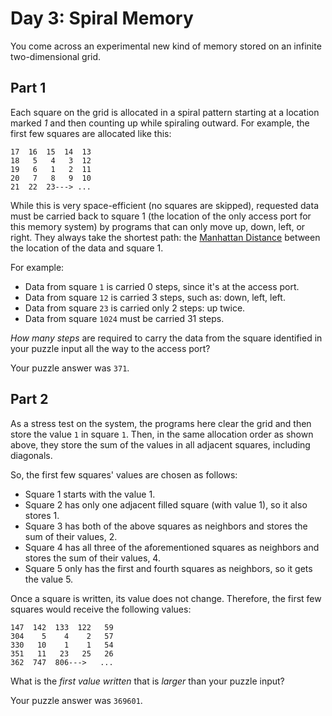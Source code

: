 # Day 3: Spiral Memory

You come across an experimental new kind of memory stored on an infinite
two-dimensional grid.


## Part 1

Each square on the grid is allocated in a spiral pattern starting at a location
marked *1* and then counting up while spiraling outward. For example, the first
few squares are allocated like this:

    17  16  15  14  13
    18   5   4   3  12
    19   6   1   2  11
    20   7   8   9  10
    21  22  23---> ...

While this is very space-efficient (no squares are skipped), requested data must
be carried back to square 1 (the location of the only access port for this
memory system) by programs that can only move up, down, left, or right. They
always take the shortest path: the [Manhattan Distance] between the location of
the data and square 1.

For example:

- Data from square `1` is carried 0 steps, since it's at the access port.
- Data from square `12` is carried 3 steps, such as: down, left, left.
- Data from square `23` is carried only 2 steps: up twice.
- Data from square `1024` must be carried 31 steps.

*How many steps* are required to carry the data from the square identified in
your puzzle input all the way to the access port?

Your puzzle answer was `371`.

  [Manhattan Distance]: https://en.wikipedia.org/wiki/Taxicab_geometry


## Part 2

As a stress test on the system, the programs here clear the grid and then store
the value `1` in square `1`. Then, in the same allocation order as shown above,
they store the sum of the values in all adjacent squares, including diagonals.

So, the first few squares' values are chosen as follows:

- Square 1 starts with the value 1.
- Square 2 has only one adjacent filled square (with value 1), so it also
  stores 1.
- Square 3 has both of the above squares as neighbors and stores the sum of
  their values, 2.
- Square 4 has all three of the aforementioned squares as neighbors and stores
  the sum of their values, 4.
- Square 5 only has the first and fourth squares as neighbors, so it gets the
  value 5.

Once a square is written, its value does not change. Therefore, the first few
squares would receive the following values:

    147  142  133  122   59
    304    5    4    2   57
    330   10    1    1   54
    351   11   23   25   26
    362  747  806--->   ...

What is the *first value written* that is *larger* than your puzzle input?

Your puzzle answer was `369601`.
